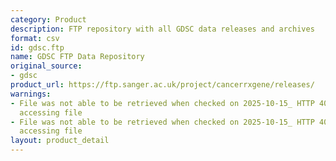 ```yaml
---
category: Product
description: FTP repository with all GDSC data releases and archives
format: csv
id: gdsc.ftp
name: GDSC FTP Data Repository
original_source:
- gdsc
product_url: https://ftp.sanger.ac.uk/project/cancerrxgene/releases/
warnings:
- File was not able to be retrieved when checked on 2025-10-15_ HTTP 404 error when
  accessing file
- File was not able to be retrieved when checked on 2025-10-15_ HTTP 404 error when
  accessing file
layout: product_detail
---
```


